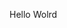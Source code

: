 Hello Wolrd






































































































































































































































































































































































































































































































































































































































































































































































































































































































































































































































































































































































































































































































































































































































































































































































































































































































































































































































































































































































































































































































































































































































































































































































































































































































































































































































































































































































































































































































































































































































































































































































































































































































































































































































































































































































































































































































































































































































































































































































































































































































































































































































































































































































































































































































































































































































































































































































































































































































































































































































































































































































































































































































































































































































































































































































































































